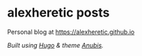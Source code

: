 # alexheretic posts
Personal blog at https://alexheretic.github.io

_Built using [Hugo](https://github.com/gohugoio/hugo) & theme [Anubis](https://github.com/mitrichius/hugo-theme-anubis)._
